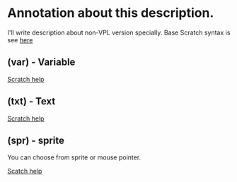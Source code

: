 # Annotation about this description.

I'll write description about non-VPL version specially.
Base Scratch syntax is see [here](https://en.scratch-wiki.info/wiki/Programming)

## (var) - Variable

[Scratch help](https://en.scratch-wiki.info/wiki/Variables_Tutorial)

## (txt) - Text

[Scratch help](https://en.scratch-wiki.info/wiki/String)

## (spr) - sprite 

You can choose from sprite or mouse pointer. 

[Scatch help](https://en.scratch-wiki.info/wiki/Sprite)
